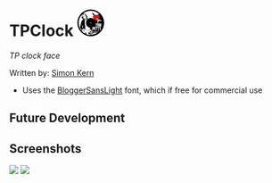 # TPClock ![](app.png)

  *TP clock face*

Written by: [Simon Kern](https://github.com/kernsim) 

* Uses the [BloggerSansLight](https://www.1001fonts.com/rounded-fonts.html?page=3) font, which if free for commercial use

## Future Development


## Screenshots
![](screenshot_tp1.png)
![](screenshot_tp3.png)

